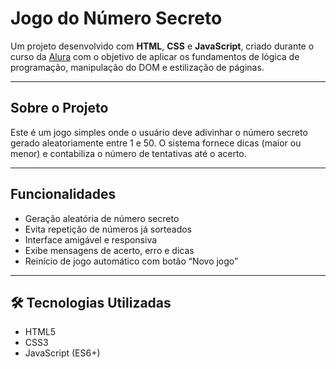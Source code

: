# Jogo do Número Secreto

Um projeto desenvolvido com **HTML**, **CSS** e **JavaScript**, criado durante o curso da [Alura](https://www.alura.com.br) com o objetivo de aplicar os fundamentos de lógica de programação, manipulação do DOM e estilização de páginas.

---

## Sobre o Projeto

Este é um jogo simples onde o usuário deve adivinhar o número secreto gerado aleatoriamente entre 1 e 50. O sistema fornece dicas (maior ou menor) e contabiliza o número de tentativas até o acerto.

---

## Funcionalidades

- Geração aleatória de número secreto
- Evita repetição de números já sorteados
- Interface amigável e responsiva
- Exibe mensagens de acerto, erro e dicas
- Reinício de jogo automático com botão “Novo jogo”

---

## 🛠️ Tecnologias Utilizadas

- HTML5
- CSS3
- JavaScript (ES6+)
